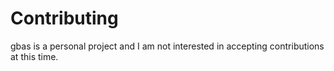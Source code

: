 # Contributing

gbas is a personal project and I am not interested in accepting contributions at this time.
